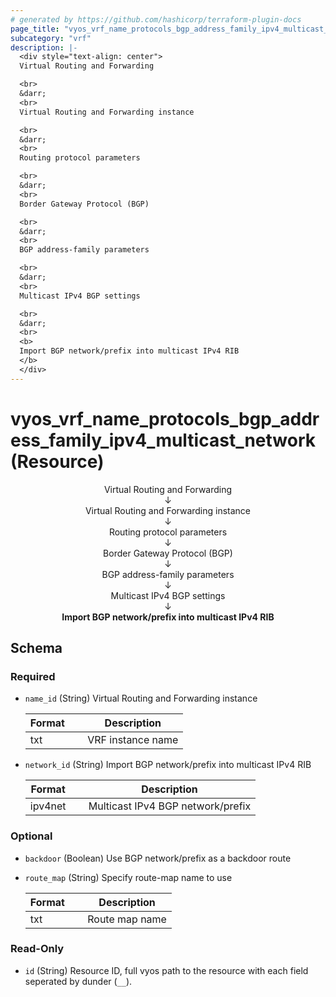 ```yaml
---
# generated by https://github.com/hashicorp/terraform-plugin-docs
page_title: "vyos_vrf_name_protocols_bgp_address_family_ipv4_multicast_network Resource - vyos"
subcategory: "vrf"
description: |-
  <div style="text-align: center">
  Virtual Routing and Forwarding

  <br>
  &darr;
  <br>
  Virtual Routing and Forwarding instance

  <br>
  &darr;
  <br>
  Routing protocol parameters

  <br>
  &darr;
  <br>
  Border Gateway Protocol (BGP)

  <br>
  &darr;
  <br>
  BGP address-family parameters

  <br>
  &darr;
  <br>
  Multicast IPv4 BGP settings

  <br>
  &darr;
  <br>
  <b>
  Import BGP network/prefix into multicast IPv4 RIB
  </b>
  </div>
---
```


# vyos_vrf_name_protocols_bgp_address_family_ipv4_multicast_network (Resource)

<div style="text-align: center">
Virtual Routing and Forwarding

<br>
&darr;
<br>
Virtual Routing and Forwarding instance

<br>
&darr;
<br>
Routing protocol parameters

<br>
&darr;
<br>
Border Gateway Protocol (BGP)

<br>
&darr;
<br>
BGP address-family parameters

<br>
&darr;
<br>
Multicast IPv4 BGP settings

<br>
&darr;
<br>
<b>
Import BGP network/prefix into multicast IPv4 RIB
</b>
</div>



<!-- schema generated by tfplugindocs -->
## Schema

### Required

- `name_id` (String) Virtual Routing and Forwarding instance

    |  Format &emsp; | Description  |
    |----------|---------------|
    |  txt  &emsp; |  VRF instance name  |
- `network_id` (String) Import BGP network/prefix into multicast IPv4 RIB

    |  Format &emsp; | Description  |
    |----------|---------------|
    |  ipv4net  &emsp; |  Multicast IPv4 BGP network/prefix  |

### Optional

- `backdoor` (Boolean) Use BGP network/prefix as a backdoor route
- `route_map` (String) Specify route-map name to use

    |  Format &emsp; | Description  |
    |----------|---------------|
    |  txt  &emsp; |  Route map name  |

### Read-Only

- `id` (String) Resource ID, full vyos path to the resource with each field seperated by dunder (`__`).
